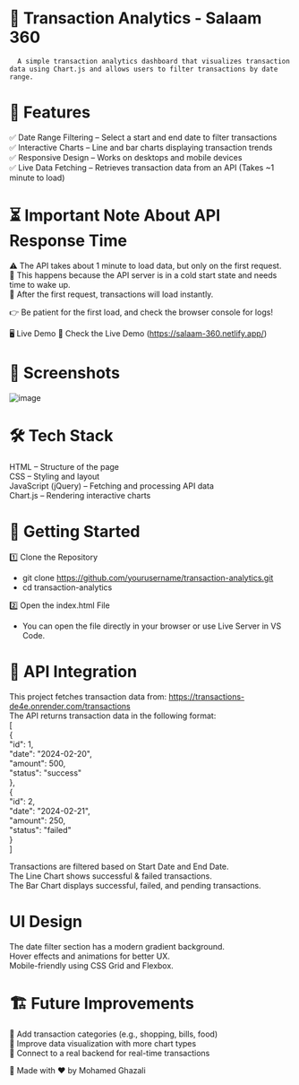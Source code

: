 # 🚀 Transaction Analytics - Salaam 360
      A simple transaction analytics dashboard that visualizes transaction data using Chart.js and allows users to filter transactions by date range.
      
# 📌 Features
✅ Date Range Filtering – Select a start and end date to filter transactions  
✅ Interactive Charts – Line and bar charts displaying transaction trends  
✅ Responsive Design – Works on desktops and mobile devices  
✅ Live Data Fetching – Retrieves transaction data from an API (Takes ~1 minute to load)  

# ⏳ Important Note About API Response Time
⚠️ The API takes about 1 minute to load data, but only on the first request.  
🔹 This happens because the API server is in a cold start state and needs time to wake up.  
🔹 After the first request, transactions will load instantly.  

👉 Be patient for the first load, and check the browser console for logs!  

🖥️ Live Demo
🔗 Check the Live Demo (https://salaam-360.netlify.app/)

# 📸 Screenshots  
![image](https://github.com/user-attachments/assets/7009866e-8730-4319-95a8-f6d4108b5142)

# 🛠️ Tech Stack  
  HTML – Structure of the page  
  CSS – Styling and layout  
  JavaScript (jQuery) – Fetching and processing API data  
  Chart.js – Rendering interactive charts  


# 🚀 Getting Started  
1️⃣ Clone the Repository  
  - git clone https://github.com/yourusername/transaction-analytics.git  
  - cd transaction-analytics  
  
2️⃣ Open the index.html File  
 - You can open the file directly in your browser or use Live Server in VS Code.  


# 🔌 API Integration
This project fetches transaction data from: https://transactions-de4e.onrender.com/transactions  
The API returns transaction data in the following format:  
[  
  {  
    "id": 1,  
    "date": "2024-02-20",  
    "amount": 500,  
    "status": "success"  
  },  
  {  
    "id": 2,  
    "date": "2024-02-21",  
    "amount": 250,  
    "status": "failed"  
  }  
]  

Transactions are filtered based on Start Date and End Date.  
The Line Chart shows successful & failed transactions.  
The Bar Chart displays successful, failed, and pending transactions.  

# UI Design  
  The date filter section has a modern gradient background.  
  Hover effects and animations for better UX.  
  Mobile-friendly using CSS Grid and Flexbox.  

# 🏗️ Future Improvements  
🔹 Add transaction categories (e.g., shopping, bills, food)  
🔹 Improve data visualization with more chart types  
🔹 Connect to a real backend for real-time transactions  

🎯 Made with ❤️ by Mohamed Ghazali  

